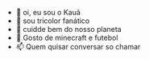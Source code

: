 - 👋 oi, eu sou o Kauã
- 👀 sou tricolor fanático
- 🌱 cuidde bem do nosso planeta
- 💞️ Gosto de minecraft e futebol
- 📫 Quem quisar conversar so chamar 

<!---
kauaspfc/kauaspfc is a ✨ special ✨ repository because its `README.md` (this file) appears on your GitHub profile.
You can click the Preview link to take a look at your changes.
--->
